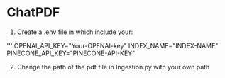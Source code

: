 # ChatPDF

1. Create a .env file in which include your:

'''
OPENAI_API_KEY="Your-OPENAI-key"
INDEX_NAME="INDEX-NAME"
PINECONE_API_KEY="PINECONE-API-KEY"


2. Change the path of the pdf file in Ingestion.py with your own path
